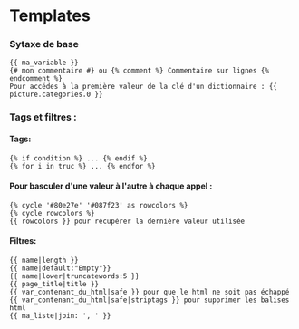 # Templates

### Sytaxe de  base
    {{ ma_variable }}
    {# mon commentaire #} ou {% comment %} Commentaire sur lignes {% endcomment %}
    Pour accédes à la première valeur de la clé d'un dictionnaire : {{ picture.categories.0 }}
    
    
    
    
### Tags et filtres :
#### Tags:
    {% if condition %} ... {% endif %}
    {% for i in truc %} ... {% endfor %}
#### Pour basculer d'une valeur à l'autre à chaque appel :
    {% cycle '#80e27e' '#087f23' as rowcolors %}
    {% cycle rowcolors %}
    {{ rowcolors }} pour récupérer la dernière valeur utilisée

#### Filtres:
    {{ name|length }}
    {{ name|default:"Empty"}}
    {{ name|lower|truncatewords:5 }}
    {{ page_title|title }}
    {{ var_contenant_du_html|safe }} pour que le html ne soit pas échappé
    {{ var_contenant_du_html|safe|striptags }} pour supprimer les balises html
    {{ ma_liste|join: ', ' }}
